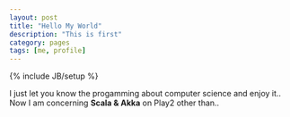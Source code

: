 ```yaml
---
layout: post
title: "Hello My World"
description: "This is first"
category: pages
tags: [me, profile]
---
```

{% include JB/setup %}

I just let you know the progamming about computer science and enjoy it..
Now I am concerning **Scala & Akka** on Play2 other than..
